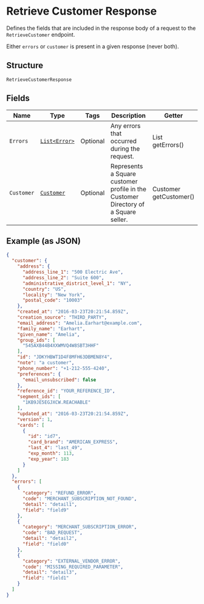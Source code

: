 
# Retrieve Customer Response

Defines the fields that are included in the response body of
a request to the `RetrieveCustomer` endpoint.

Either `errors` or `customer` is present in a given response (never both).

## Structure

`RetrieveCustomerResponse`

## Fields

| Name | Type | Tags | Description | Getter |
|  --- | --- | --- | --- | --- |
| `Errors` | [`List<Error>`](../../doc/models/error.md) | Optional | Any errors that occurred during the request. | List<Error> getErrors() |
| `Customer` | [`Customer`](../../doc/models/customer.md) | Optional | Represents a Square customer profile in the Customer Directory of a Square seller. | Customer getCustomer() |

## Example (as JSON)

```json
{
  "customer": {
    "address": {
      "address_line_1": "500 Electric Ave",
      "address_line_2": "Suite 600",
      "administrative_district_level_1": "NY",
      "country": "US",
      "locality": "New York",
      "postal_code": "10003"
    },
    "created_at": "2016-03-23T20:21:54.859Z",
    "creation_source": "THIRD_PARTY",
    "email_address": "Amelia.Earhart@example.com",
    "family_name": "Earhart",
    "given_name": "Amelia",
    "group_ids": [
      "545AXB44B4XXWMVQ4W8SBT3HHF"
    ],
    "id": "JDKYHBWT1D4F8MFH63DBMEN8Y4",
    "note": "a customer",
    "phone_number": "+1-212-555-4240",
    "preferences": {
      "email_unsubscribed": false
    },
    "reference_id": "YOUR_REFERENCE_ID",
    "segment_ids": [
      "1KB9JE5EGJXCW.REACHABLE"
    ],
    "updated_at": "2016-03-23T20:21:54.859Z",
    "version": 1,
    "cards": [
      {
        "id": "id7",
        "card_brand": "AMERICAN_EXPRESS",
        "last_4": "last_49",
        "exp_month": 113,
        "exp_year": 183
      }
    ]
  },
  "errors": [
    {
      "category": "REFUND_ERROR",
      "code": "MERCHANT_SUBSCRIPTION_NOT_FOUND",
      "detail": "detail1",
      "field": "field9"
    },
    {
      "category": "MERCHANT_SUBSCRIPTION_ERROR",
      "code": "BAD_REQUEST",
      "detail": "detail2",
      "field": "field0"
    },
    {
      "category": "EXTERNAL_VENDOR_ERROR",
      "code": "MISSING_REQUIRED_PARAMETER",
      "detail": "detail3",
      "field": "field1"
    }
  ]
}
```

